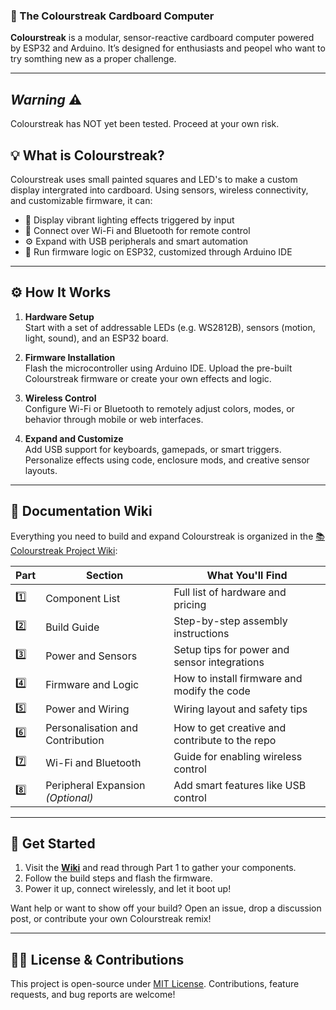 ### 🎨 The Colourstreak Cardboard Computer

**Colourstreak** is a modular, sensor-reactive cardboard computer powered by ESP32 and Arduino. It’s designed for enthusiasts and peopel who want to try somthing new as a proper challenge.

---

## *Warning* ⚠️
Colourstreak has NOT yet been tested. Proceed at your own risk.

## 💡 What is Colourstreak?

Colourstreak uses small painted squares and LED's to make a custom display intergrated into cardboard. Using sensors, wireless connectivity, and customizable firmware, it can:

- 🌈 Display vibrant lighting effects triggered by input
- 📡 Connect over Wi-Fi and Bluetooth for remote control
- ⚙️ Expand with USB peripherals and smart automation
- 🧠 Run firmware logic on ESP32, customized through Arduino IDE

---

## ⚙️ How It Works

1. **Hardware Setup**  
   Start with a set of addressable LEDs (e.g. WS2812B), sensors (motion, light, sound), and an ESP32 board.

2. **Firmware Installation**  
   Flash the microcontroller using Arduino IDE. Upload the pre-built Colourstreak firmware or create your own effects and logic.

3. **Wireless Control**  
   Configure Wi-Fi or Bluetooth to remotely adjust colors, modes, or behavior through mobile or web interfaces.

4. **Expand and Customize**  
   Add USB support for keyboards, gamepads, or smart triggers. Personalize effects using code, enclosure mods, and creative sensor layouts.

---

## 📖 Documentation Wiki

Everything you need to build and expand Colourstreak is organized in the 
[📚 Colourstreak Project Wiki](https://github.com/LlamaCodeStudios/Colourstreak/wiki):

| Part | Section                            | What You'll Find                               |
|------|-------------------------------------|------------------------------------------------|
| 1️⃣   | Component List                      | Full list of hardware and pricing              |
| 2️⃣   | Build Guide                         | Step-by-step assembly instructions             |
| 3️⃣   | Power and Sensors                   | Setup tips for power and sensor integrations   |
| 4️⃣   | Firmware and Logic                  | How to install firmware and modify the code    |
| 5️⃣   | Power and Wiring                    | Wiring layout and safety tips                  |
| 6️⃣   | Personalisation and Contribution    | How to get creative and contribute to the repo |
| 7️⃣   | Wi-Fi and Bluetooth                 | Guide for enabling wireless control            |
| 8️⃣   | Peripheral Expansion *(Optional)*   | Add smart features like USB control            |

---

## 🚀 Get Started

1. Visit the **[Wiki](https://github.com/LlamaCodeStudios/Colourstreak/wiki)** and read through Part 1 to gather your components.
2. Follow the build steps and flash the firmware.
3. Power it up, connect wirelessly, and let it boot up!

Want help or want to show off your build? Open an issue, drop a discussion post, or contribute your own Colourstreak remix!

---

## 🧑‍💻 License & Contributions

This project is open-source under [MIT License](./LICENSE). Contributions, feature requests, and bug reports are welcome!

